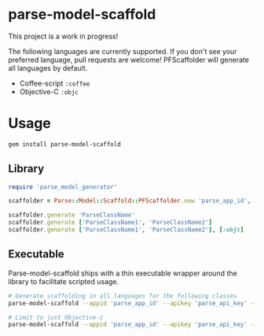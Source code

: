 parse-model-scaffold
====================

This project is a work in progress!

The following languages are currently supported.  If you don't see your preferred language, pull requests are welcome!  PFScaffolder will generate all languages by default.

* Coffee-script ```:coffee```
* Objective-C ```:objc```

Usage
=====

```bash
gem install parse-model-scaffold
```

Library
-------

```ruby
require 'parse_model_generator'

scaffolder = Parse::Model::Scaffold::PFScaffolder.new 'parse_app_id', 'parse_api_key'

scaffolder.generate 'ParseClassName'
scaffolder.generate ['ParseClassName1', 'ParseClassName2']
scaffolder.generate ['ParseClassName1', 'ParseClassName2'], [:objc]
```

Executable
----------

Parse-model-scaffold ships with a thin executable wrapper around the library to facilitate scripted usage.

```bash
# Generate scaffolding in all languages for the following classes
parse-model-scaffold --appid 'parse_app_id' --apikey 'parse_api_key' --classes 'ParseClassName1','ParseClassName2'

# Limit to just Objective-c
parse-model-scaffold --appid 'parse_app_id' --apikey 'parse_api_key' --classes 'ParseClassName1','ParseClassName2' --types 'objc'
```
